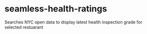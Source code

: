 # seamless-health-ratings
Searches NYC open data to display latest health inspection grade for selected restuarant
